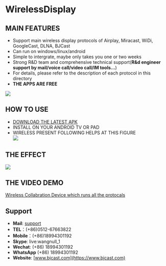 # WirelessDisplay  
## MAIN FEATURES
* Support main wireless display protocols of Airplay, Miracast, WiDi, GoogleCast, DLNA, BJCast      
* Can run on windows/linux/android 
* Simple to intergrate, maybe only takes you one or two weeks
* Strong R&D team and comprehensive technical support(**R&d engineer support by mail/voice call/video call/IM tools...**)         
* For details, please refer to the description of each protocol in this directory                        
* **THE APPS ARE FREE**  

![](https://github.com/WirelessPresentation/WirelessDisplay-SDK/blob/main/zimg/all%20protocals.png)           

## HOW TO USE
* [DOWNLOAD THE LATEST APK](https://github.com/WirelessPresentation/WirelessDisplay/releases/download/latest/BJCastTV.apk)
* INSTALL ON YOUR ANDROID TV OR PAD
* WIRELESS PRESENT FOLLOWING HELPS AT THIS FIGURE   
![](https://github.com/WirelessPresentation/WirelessDisplay/blob/main/zimg/help.png)

## THE EFFECT
![](https://github.com/WirelessPresentation/WirelessDisplay/blob/main/zimg/googlecast-airplay-miracast-bjcast.jpg.jpg)

## THE VIDEO DEMO
[Wireless Collabration Device which runs all the protocals](https://youtu.be/vj5lItw1W1c)   

## Support
* **Mail**: [support](mailto:sales@bjcast.com)
* **TEL**：(+86)0512-67663822
* **Mobile**：(+86)18994301192    
* **Skype**: live:wangnull_1
* **Wechat**: (+86) 18994301192
* **WhatsApp** (+86) 18994301192
* **Website**: [www.bjcast.com](https://www.bjcast.com)


